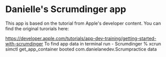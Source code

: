 #  Danielle's Scrumdinger app

This app is based on the tutorial from Apple's developer content.
You can find the original turorials here:

https://developer.apple.com/tutorials/app-dev-training/getting-started-with-scrumdinger
To find app data in terminal run - Scrumdinger % xcrun simctl get_app_container booted com.danielanedev.Scrumpractice data


